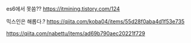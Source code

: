 es6에서 못씀??
https://itmining.tistory.com/124

믹스인은 해롭다.?
https://qiita.com/koba04/items/55d28f0aba4d1f53e735

https://qiita.com/nabettu/items/ad69b790aec20221f729
